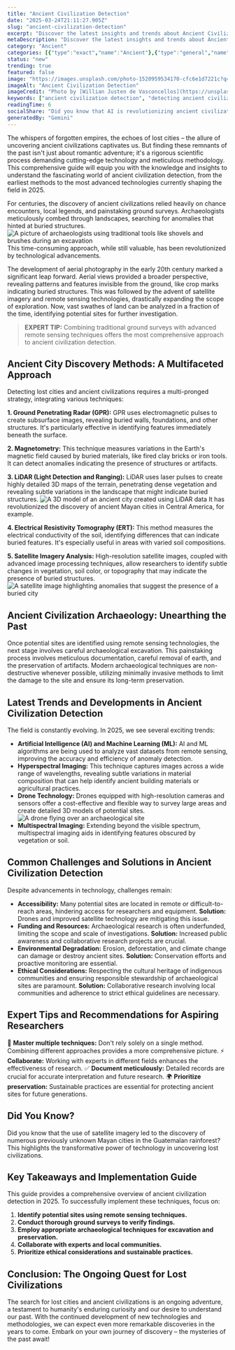 ```yaml
---
title: "Ancient Civilization Detection"
date: "2025-03-24T21:11:27.905Z"
slug: "ancient-civilization-detection"
excerpt: "Discover the latest insights and trends about Ancient Civilization Detection. This comprehensive guide covers everything you need to know about Ancient Civilization Detection in 2025."
metaDescription: "Discover the latest insights and trends about Ancient Civilization Detection. This comprehensive guide covers everything you need to know about Ancient Civ..."
category: "Ancient"
categories: [{"type":"exact","name":"Ancient"},{"type":"general","name":"Archaeology"},{"type":"medium","name":"Remote Sensing"},{"type":"specific","name":"LiDAR"},{"type":"niche","name":"Ground Penetrating Radar"}]
status: "new"
trending: true
featured: false
image: "https://images.unsplash.com/photo-1520959534170-cfc6e1d7221c?q=85&w=1200&fit=max&fm=webp&auto=compress"
imageAlt: "Ancient Civilization Detection"
imageCredit: "Photo by [Willian Justen de Vasconcellos](https://unsplash.com/@willianjusten) on Unsplash"
keywords: ["ancient civilization detection", "detecting ancient civilizations", "lost city detection", "ancient city discovery methods", "how to find ancient civilizations", "ancient civilization archaeology", "ancient ruins detection technology", "best ancient civilization detection techniques", "buy ancient civilization detection equipment", "remote sensing ancient civilizations"]
readingTime: 6
socialShare: "Did you know that AI is revolutionizing ancient civilization detection, uncovering lost cities hidden beneath dense vegetation and revealing secrets once thought lost to time?  The future of archaeology is here!"
generatedBy: "Gemini"
---
```


The whispers of forgotten empires, the echoes of lost cities – the allure of uncovering ancient civilizations captivates us.  But finding these remnants of the past isn't just about romantic adventure; it's a rigorous scientific process demanding cutting-edge technology and meticulous methodology.  This comprehensive guide will equip you with the knowledge and insights to understand the fascinating world of ancient civilization detection, from the earliest methods to the most advanced technologies currently shaping the field in 2025.



For centuries, the discovery of ancient civilizations relied heavily on chance encounters, local legends, and painstaking ground surveys.  Archaeologists meticulously combed through landscapes, searching for anomalies that hinted at buried structures. ![A picture of archaeologists using traditional tools like shovels and brushes during an excavation](https://images.unsplash.com/photo-1527922891260-918d42a4efc8?q=85&w=1200&fit=max&fm=webp&auto=compress) This time-consuming approach, while still valuable, has been revolutionized by technological advancements.

The development of aerial photography in the early 20th century marked a significant leap forward.  Aerial views provided a broader perspective, revealing patterns and features invisible from the ground, like crop marks indicating buried structures.  This was followed by the advent of satellite imagery and remote sensing technologies, drastically expanding the scope of exploration.  Now, vast swathes of land can be analyzed in a fraction of the time, identifying potential sites for further investigation.

> **EXPERT TIP:**  Combining traditional ground surveys with advanced remote sensing techniques offers the most comprehensive approach to ancient civilization detection.

## Ancient City Discovery Methods: A Multifaceted Approach

Detecting lost cities and ancient civilizations requires a multi-pronged strategy, integrating various techniques:

**1. Ground Penetrating Radar (GPR):** GPR uses electromagnetic pulses to create subsurface images, revealing buried walls, foundations, and other structures.  It's particularly effective in identifying features immediately beneath the surface.

**2. Magnetometry:** This technique measures variations in the Earth's magnetic field caused by buried materials, like fired clay bricks or iron tools.  It can detect anomalies indicating the presence of structures or artifacts.

**3. LiDAR (Light Detection and Ranging):** LiDAR uses laser pulses to create highly detailed 3D maps of the terrain, penetrating dense vegetation and revealing subtle variations in the landscape that might indicate buried structures.  ![A 3D model of an ancient city created using LiDAR data](https://images.unsplash.com/photo-1520959534170-cfc6e1d7221c?q=85&w=1200&fit=max&fm=webp&auto=compress)  It has revolutionized the discovery of ancient Mayan cities in Central America, for example.

**4. Electrical Resistivity Tomography (ERT):** This method measures the electrical conductivity of the soil, identifying differences that can indicate buried features. It's especially useful in areas with varied soil compositions.

**5. Satellite Imagery Analysis:** High-resolution satellite images, coupled with advanced image processing techniques, allow researchers to identify subtle changes in vegetation, soil color, or topography that may indicate the presence of buried structures.  ![A satellite image highlighting anomalies that suggest the presence of a buried city](https://images.unsplash.com/photo-1517775040268-83cbbbd76cf0?q=85&w=1200&fit=max&fm=webp&auto=compress)

##  Ancient Civilization Archaeology: Unearthing the Past

Once potential sites are identified using remote sensing technologies, the next stage involves careful archaeological excavation. This painstaking process involves meticulous documentation, careful removal of earth, and the preservation of artifacts.  Modern archaeological techniques are non-destructive whenever possible, utilizing minimally invasive methods to limit the damage to the site and ensure its long-term preservation.

## Latest Trends and Developments in Ancient Civilization Detection

The field is constantly evolving. In 2025, we see several exciting trends:

* **Artificial Intelligence (AI) and Machine Learning (ML):** AI and ML algorithms are being used to analyze vast datasets from remote sensing, improving the accuracy and efficiency of anomaly detection.
* **Hyperspectral Imaging:** This technique captures images across a wide range of wavelengths, revealing subtle variations in material composition that can help identify ancient building materials or agricultural practices.
* **Drone Technology:** Drones equipped with high-resolution cameras and sensors offer a cost-effective and flexible way to survey large areas and create detailed 3D models of potential sites. ![A drone flying over an archaeological site](https://images.unsplash.com/photo-1507475380673-1246fa72eeea?q=85&w=1200&fit=max&fm=webp&auto=compress)
* **Multispectral Imaging:**  Extending beyond the visible spectrum, multispectral imaging aids in identifying features obscured by vegetation or soil.

## Common Challenges and Solutions in Ancient Civilization Detection

Despite advancements in technology, challenges remain:

* **Accessibility:** Many potential sites are located in remote or difficult-to-reach areas, hindering access for researchers and equipment.  **Solution:**  Drones and improved satellite technology are mitigating this issue.
* **Funding and Resources:** Archaeological research is often underfunded, limiting the scope and scale of investigations.  **Solution:** Increased public awareness and collaborative research projects are crucial.
* **Environmental Degradation:** Erosion, deforestation, and climate change can damage or destroy ancient sites.  **Solution:** Conservation efforts and proactive monitoring are essential.
* **Ethical Considerations:**  Respecting the cultural heritage of indigenous communities and ensuring responsible stewardship of archaeological sites are paramount.  **Solution:** Collaborative research involving local communities and adherence to strict ethical guidelines are necessary.

## Expert Tips and Recommendations for Aspiring Researchers

🔑 **Master multiple techniques:** Don't rely solely on a single method. Combining different approaches provides a more comprehensive picture.
⚡ **Collaborate:** Working with experts in different fields enhances the effectiveness of research.
✅ **Document meticulously:** Detailed records are crucial for accurate interpretation and future research.
🌍 **Prioritize preservation:**  Sustainable practices are essential for protecting ancient sites for future generations.

## Did You Know?

Did you know that the use of satellite imagery led to the discovery of numerous previously unknown Mayan cities in the Guatemalan rainforest?  This highlights the transformative power of technology in uncovering lost civilizations.

## Key Takeaways and Implementation Guide

This guide provides a comprehensive overview of ancient civilization detection in 2025.  To successfully implement these techniques, focus on:

1. **Identify potential sites using remote sensing techniques.**
2. **Conduct thorough ground surveys to verify findings.**
3. **Employ appropriate archaeological techniques for excavation and preservation.**
4. **Collaborate with experts and local communities.**
5. **Prioritize ethical considerations and sustainable practices.**

## Conclusion:  The Ongoing Quest for Lost Civilizations

The search for lost cities and ancient civilizations is an ongoing adventure, a testament to humanity's enduring curiosity and our desire to understand our past.  With the continued development of new technologies and methodologies, we can expect even more remarkable discoveries in the years to come.  Embark on your own journey of discovery – the mysteries of the past await!

